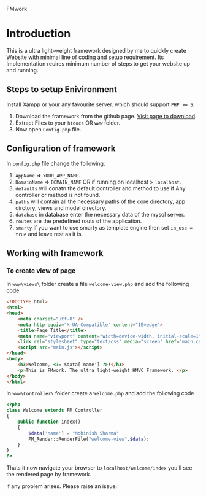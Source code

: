 FMwork

# Introduction
This is a ultra light-weight framework designed by me to quickly create Website with minimal line of coding and setup requirement.
Its Implementation reuires minimum number of steps to get your website up and running.


## Steps to setup Enivironment

Install Xampp or your any favourite server. which should support `PHP >= 5`.

1. Download the framework from the github page. [Visit page to download](https://github.com/mohinishsharma/FMwork).
2. Extract Files to your `htdocs` OR `www` folder.
3. Now open `Config.php` file.


## Configuration of framework

In `config.php` file change the following.

1. `AppName` => `YOUR_APP_NAME`.
2. `DomainName` => `DOMAIN_NAME` OR if running on localhost > `localhost`.
3. `defaults` will conatn the default controller and method to use if Any controller or method is not found.
4. `paths` will contain all the necessary paths of the core directory, app dirctory, views and model directory.
5. `database` in database enter the necessary data of the mysql server.
6. `routes` are the predefined routs of the application.
7. `smarty` if you want to use smarty as template engine then set `in_use = true` and leave rest as it is.

## Working with framework

### To create view of page

In `www\views\` folder create a file `welcome-view.php` and add the following code

```html
<!DOCTYPE html>
<html>
<head>
    <meta charset="utf-8" />
    <meta http-equiv="X-UA-Compatible" content="IE=edge">
    <title>Page Title</title>
    <meta name="viewport" content="width=device-width, initial-scale=1">
    <link rel="stylesheet" type="text/css" media="screen" href="main.css" />
    <script src="main.js"></script>
</head>
<body>
    <h3>Welcome, <?= $data['name'] ?>!</h3>
    <p>This is FMwork. The ultra light-weight HMVC Framework. </p>
</body>
</html>
```

In `www\Controller\` folder create a `Welcome.php` and add the following code

```php
<?php
class Welcome extends FM_Controller
{
    public function index()
    {
        $data['name'] = "Mohinish Sharma"
        FM_Render::RenderFile("welcome-view",$data);
    }   
}
?>
```

Thats it now navigate your browser to `localhost/welcome/index` you'll see the rendered page by framework.

if any problem arises. Please raise an issue.
